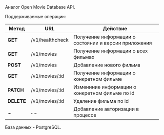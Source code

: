 Аналог Open Movie Database API.

Поддерживаемые операции:

| Метод | URL | Действие |
|---------|----------|--------|
| **GET** | /v1/healthcheck | Получение информации о состоянии и версии приложения |
| **GET**| /v1/movies      | Получение информации о всех фильмах |
| **POST**| /v1/movies      | Добавление нового фильма |
| **GET**| /v1/movies/:id      | Получение информации о конкретном фильме |
| **PATCH**| /v1/movies/:id      | Измениние информации о конкретном фильме по id |
| **DELETE**| /v1/movies/:id      | Удаление фильма по id  |
| **...**| .....      | Добавление авторизации в процессе |

База данных - PostgreSQL.
